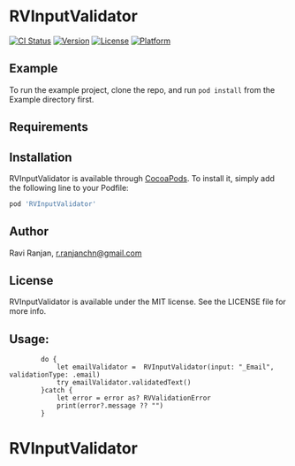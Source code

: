 # RVInputValidator

[![CI Status](https://img.shields.io/travis/26132769/RVInputValidator.svg?style=flat)](https://travis-ci.org/26132769/RVInputValidator)
[![Version](https://img.shields.io/cocoapods/v/RVInputValidator.svg?style=flat)](https://cocoapods.org/pods/RVInputValidator)
[![License](https://img.shields.io/cocoapods/l/RVInputValidator.svg?style=flat)](https://cocoapods.org/pods/RVInputValidator)
[![Platform](https://img.shields.io/cocoapods/p/RVInputValidator.svg?style=flat)](https://cocoapods.org/pods/RVInputValidator)

## Example

To run the example project, clone the repo, and run `pod install` from the Example directory first.

## Requirements

## Installation

RVInputValidator is available through [CocoaPods](https://cocoapods.org). To install
it, simply add the following line to your Podfile:

```ruby
pod 'RVInputValidator'
```

## Author

Ravi Ranjan, r.ranjanchn@gmail.com

## License

RVInputValidator is available under the MIT license. See the LICENSE file for more info.

## Usage:

```
        do {
            let emailValidator =  RVInputValidator(input: "_Email", validationType: .email)
            try emailValidator.validatedText()
        }catch {
            let error = error as? RVValidationError
            print(error?.message ?? "")
        }
```
# RVInputValidator
